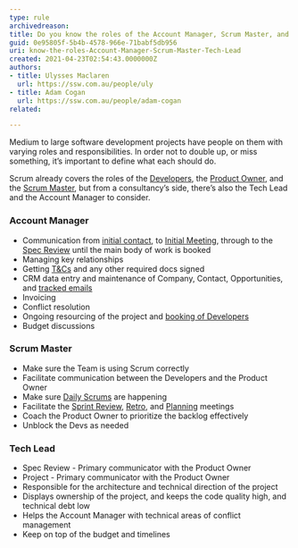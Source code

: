 ```yaml
---
type: rule
archivedreason:
title: Do you know the roles of the Account Manager, Scrum Master, and Tech Lead?
guid: 0e95805f-5b4b-4578-966e-71babf5db956
uri: know-the-roles-Account-Manager-Scrum-Master-Tech-Lead
created: 2021-04-23T02:54:43.0000000Z
authors: 
- title: Ulysses Maclaren
  url: https://ssw.com.au/people/uly
- title: Adam Cogan
  url: https://ssw.com.au/people/adam-cogan
related:

---
```


Medium to large software development projects have people on them with varying roles and responsibilities. In order not to double up, or miss something, it’s important to define what each should do. 

Scrum already covers the roles of the [Developers](https://www.youtube.com/watch?v=vLqCkj0PvtE), the [Product Owner](/do-you-know-the-how-to-be-a-good-product-owner), and the [Scrum Master](/the-team-do-you-help-your-scrum-master-not-scrummaster-protect-and-serve-the-team), but from a consultancy’s side, there’s also the Tech Lead and the Account Manager to consider. 

<!--endintro-->

### Account Manager
-	Communication from [initial contact](/do-you-manage-your-inbound-leads-effectively), to [Initial Meeting](/meetings-do-you-know-the-agenda-for-the-initial-meeting), through to the [Spec Review](/rules-to-better-specification-reviews) until the main body of work is booked
-	Managing key relationships
-	Getting [T&Cs](https://www.ssw.com.au/ssw/Standards/Forms/ConsultingOrderTermsConditions.aspx) and any other required docs signed
-	CRM data entry and maintenance of Company, Contact, Opportunities, and [tracked emails](/track-important-emails)
-	Invoicing
-	Conflict resolution
-	Ongoing resourcing of the project and [booking of Developers](/scheduling-do-you-know-how-to-book-developers-for-a-project)
-	Budget discussions

### Scrum Master
-	Make sure the Team is using Scrum correctly
-	Facilitate communication between the Developers and the Product Owner
-	Make sure [Daily Scrums](/meeting-do-you-update-your-tasks-before-the-daily-scrum) are happening
-	Facilitate the [Sprint Review](/do-you-know-what-happens-at-a-sprint-review-meeting), [Retro](/do-you-know-what-happens-at-a-sprint-retrospective-meeting), and [Planning](/do-you-know-what-happens-at-a-sprint-planning-meeting) meetings
-	Coach the Product Owner to prioritize the backlog effectively
-	Unblock the Devs as needed

### Tech Lead
-	Spec Review - Primary communicator with the Product Owner 
-	Project - Primary communicator with the Product Owner 
-	Responsible for the architecture and technical direction of the project 
-	Displays ownership of the project, and keeps the code quality high, and technical debt low
-	Helps the Account Manager with technical areas of conflict management
-	Keep on top of the budget and timelines

